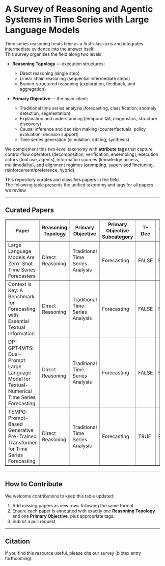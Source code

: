 # A Survey of Reasoning and Agentic Systems in Time Series with Large Language Models

Time series reasoning treats time as a first-class axis and integrates intermediate evidence into the answer itself.  
This survey organizes the field along two levels:

* **Reasoning Topology** — execution structures:  
  * Direct reasoning (single step)  
  * Linear chain reasoning (sequential intermediate steps)  
  * Branch-structured reasoning (exploration, feedback, and aggregation)  

* **Primary Objective** — the main intent:  
  * Traditional time series analysis (forecasting, classification, anomaly detection, segmentation)  
  * Explanation and understanding (temporal QA, diagnostics, structure discovery)  
  * Causal inference and decision making (counterfactuals, policy evaluation, decision support)  
  * Time series generation (simulation, editing, synthesis)  

We complement this two-level taxonomy with **attribute tags** that capture control-flow operators (decomposition, verification, ensembling), execution actors (tool use, agents), information sources (knowledge access, multimodality), and alignment regimes (prompting, supervised finetuning, reinforcement/preference, hybrid).

This repository curates and classifies papers in the field.  
The following table presents the unified taxonomy and tags for all papers we review.

---

## Curated Papers

<table border="1" cellspacing="0" cellpadding="5">
  <thead>
    <tr>
      <th width="1000">Paper</th>
      <th width="150">Reasoning Topology</th>
      <th width="180">Primary Objective</th>
      <th width="220">Primary Objective Subcategory</th>
      <th>T-Dec</th>
      <th>T-Ver</th>
      <th>T-Ens</th>
      <th>T-Tool</th>
      <th>T-Know</th>
      <th>T-Multi</th>
      <th>T-Agent</th>
      <th>T-Align</th>
    </tr>
  </thead>
  <tbody>
    <tr>
      <td>Large Language Models Are Zero-Shot Time Series Forecasters</td>
      <td>Direct Reasoning</td>
      <td>Traditional Time Series Analysis</td>
      <td>Forecasting</td>
      <td>FALSE</td>
      <td>FALSE</td>
      <td>TRUE</td>
      <td>FALSE</td>
      <td>FALSE</td>
      <td>FALSE</td>
      <td>0</td>
      <td>P</td>
    </tr>
    <tr>
      <td>Context is Key: A Benchmark for Forecasting with Essential Textual Information</td>
      <td>Direct Reasoning</td>
      <td>Traditional Time Series Analysis</td>
      <td>Forecasting</td>
      <td>FALSE</td>
      <td>FALSE</td>
      <td>FALSE</td>
      <td>FALSE</td>
      <td>FALSE</td>
      <td>TRUE</td>
      <td>0</td>
      <td>P</td>
    </tr>
    <tr>
      <td>DP-GPT4MTS: Dual-Prompt Large Language Model for Textual-Numerical Time Series Forecasting</td>
      <td>Direct Reasoning</td>
      <td>Traditional Time Series Analysis</td>
      <td>Forecasting</td>
      <td>FALSE</td>
      <td>FALSE</td>
      <td>FALSE</td>
      <td>FALSE</td>
      <td>FALSE</td>
      <td>TRUE</td>
      <td>0</td>
      <td>S</td>
    </tr>
    <tr>
      <td>TEMPO: Prompt-Based Generative Pre-Trained Transformer for Time Series Forecasting</td>
      <td>Direct Reasoning</td>
      <td>Traditional Time Series Analysis</td>
      <td>Forecasting</td>
      <td>TRUE</td>
      <td>FALSE</td>
      <td>FALSE</td>
      <td>FALSE</td>
      <td>FALSE</td>
      <td>TRUE</td>
      <td>0</td>
      <td>S</td>
    </tr>
  </tbody>
</table>


---

## How to Contribute

We welcome contributions to keep this table updated:

1. Add missing papers as new rows following the same format.  
2. Ensure each paper is annotated with exactly one **Reasoning Topology** and one **Primary Objective**, plus appropriate tags.  
3. Submit a pull request.

---

## Citation

If you find this resource useful, please cite our survey (bibtex entry forthcoming).
